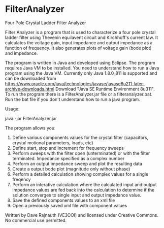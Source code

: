 # FilterAnalyzer
Four Pole Crystal Ladder Filter Analyzer

Filter Analyzer is a program that is used to characterize a four pole crystal ladder filter using Thevenin equilavent circuit and Kirchhoff's current law. It calculates the voltage gain, input impedance and output impedance as a function of frequency. It also generates plots of voltage gain (bode plot) and impedance.

The program is written in Java and developed using Eclipse. The program requires Java VM to be installed.  You need to understand how to run a Java program using the Java VM.  Currently only Java 1.8.0_811 is supported and can be downloaded from https://www.oracle.com/java/technologies/javase/javase8u211-later-archive-downloads.html
Download "Java SE Runtime Environment 8u311".  To run the program there is a FilterAnalyzer.jar file or a filteranalyzer.bat. Run the bat file if you don't understand how to run a java program.

Usage:

java -jar FilterAnalyzer.jar


The program allows you:
1. Define various components values for the crystal filter (capacitors, crystal motional parameters, loads, etc)
2. Define start, stop and increment for frequency sweeps
3. Perform sweeps with the filter open (unterminated) or with the filter terminated. Impedance specified as a complex number
4. Perform an output impedance sweep and plot the resulting data 
5. Create a output bode plot (magnitude only without phase)
6. Perform a detailed calculation showing complex values for a single freqency
7. Perform an interative calculation where the calculated input and output impedance values are fed back into the calculation to determine if the solution converges to single input and output impedance value.
8. Save the defined components values to an xml file
9. Open a previously saved xml file with component values


Written by Dave Rajnauth (VE3OOI) and licensed under Creative Commons. No commercial use permitted.

